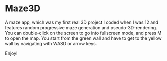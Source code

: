 # Maze3D

A maze app, which was my first real 3D project I coded when I was 12 and features random progressive maze generation and pseudo-3D-rendering. You can double-click on the screen to go into fullscreen mode, and press M to open the map. You start from the green wall and have to get to the yellow wall by navigating with WASD or arrow keys.

Enjoy!
